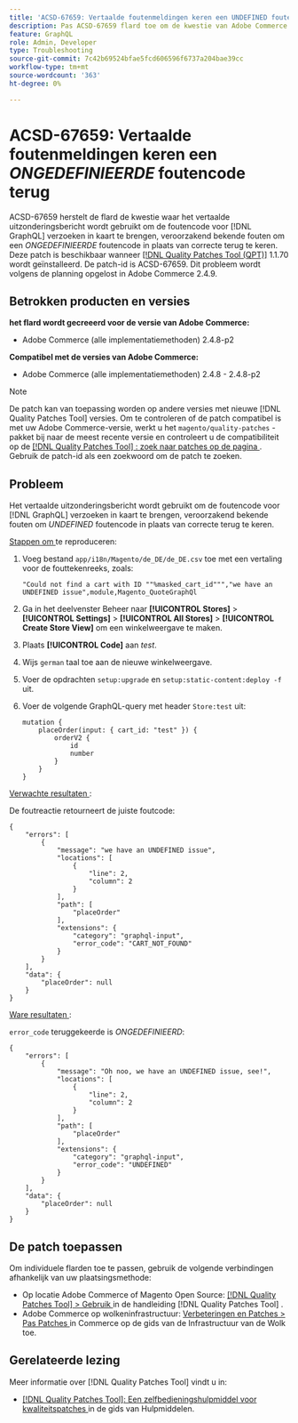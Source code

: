 ```yaml
---
title: 'ACSD-67659: Vertaalde foutenmeldingen keren een UNDEFINED foutencode terug'
description: Pas ACSD-67659 flard toe om de kwestie van Adobe Commerce te bevestigen waar het vertaalde uitzonderingsbericht wordt gebruikt om de foutencode voor  [!DNL GraphQL]  verzoeken in kaart te brengen, veroorzakend bekende fouten om een UNDEFINED foutencode in plaats van correcte terug te keren.
feature: GraphQL
role: Admin, Developer
type: Troubleshooting
source-git-commit: 7c42b69524bfae5fcd606596f6737a204bae39cc
workflow-type: tm+mt
source-wordcount: '363'
ht-degree: 0%

---
```



# ACSD-67659: Vertaalde foutenmeldingen keren een *ONGEDEFINIEERDE* foutencode terug

ACSD-67659 herstelt de flard de kwestie waar het vertaalde uitzonderingsbericht wordt gebruikt om de foutencode voor [!DNL GraphQL] verzoeken in kaart te brengen, veroorzakend bekende fouten om een *ONGEDEFINIEERDE* foutencode in plaats van correcte terug te keren. Deze patch is beschikbaar wanneer [[!DNL Quality Patches Tool (QPT)]](/help/tools/quality-patches-tool/quality-patches-tool-to-self-serve-quality-patches.md) 1.1.70 wordt geïnstalleerd. De patch-id is ACSD-67659. Dit probleem wordt volgens de planning opgelost in Adobe Commerce 2.4.9.

## Betrokken producten en versies

**het flard wordt gecreeerd voor de versie van Adobe Commerce:**

* Adobe Commerce (alle implementatiemethoden) 2.4.8-p2

**Compatibel met de versies van Adobe Commerce:**

* Adobe Commerce (alle implementatiemethoden) 2.4.8 - 2.4.8-p2

>[!NOTE]
>
>De patch kan van toepassing worden op andere versies met nieuwe [!DNL Quality Patches Tool] versies. Om te controleren of de patch compatibel is met uw Adobe Commerce-versie, werkt u het `magento/quality-patches` -pakket bij naar de meest recente versie en controleert u de compatibiliteit op de [[!DNL Quality Patches Tool] : zoek naar patches op de pagina ](https://experienceleague.adobe.com/tools/commerce-quality-patches/index.html) . Gebruik de patch-id als een zoekwoord om de patch te zoeken.

## Probleem

Het vertaalde uitzonderingsbericht wordt gebruikt om de foutencode voor [!DNL GraphQL] verzoeken in kaart te brengen, veroorzakend bekende fouten om *UNDEFINED* foutencode in plaats van correcte terug te keren.

<u> Stappen om </u> te reproduceren:

1. Voeg bestand `app/i18n/Magento/de_DE/de_DE.csv` toe met een vertaling voor de fouttekenreeks, zoals:

   ```
   "Could not find a cart with ID ""%masked_cart_id""","we have an
   UNDEFINED issue",module,Magento_QuoteGraphQl
   ```

2. Ga in het deelvenster Beheer naar **[!UICONTROL Stores]** > **[!UICONTROL Settings]** > **[!UICONTROL All Stores]** > **[!UICONTROL Create Store View]** om een winkelweergave te maken.
3. Plaats **[!UICONTROL Code]** aan *test*.
4. Wijs `german` taal toe aan de nieuwe winkelweergave.
5. Voer de opdrachten `setup:upgrade` en `setup:static-content:deploy -f` uit.
6. Voer de volgende GraphQL-query met header `Store:test` uit:

   ```
   mutation {
       placeOrder(input: { cart_id: "test" }) {
           orderV2 {
               id
               number
           }
       }
   }
   ```

<u> Verwachte resultaten </u>:

De foutreactie retourneert de juiste foutcode:

```
{
    "errors": [
        {
            "message": "we have an UNDEFINED issue",
            "locations": [
                {
                    "line": 2,
                    "column": 2
                }
            ],
            "path": [
                "placeOrder"
            ],
            "extensions": {
                "category": "graphql-input",
                "error_code": "CART_NOT_FOUND"
            }
        }
    ],
    "data": {
        "placeOrder": null
    }
}
```

<u> Ware resultaten </u>:

`error_code` teruggekeerde is *ONGEDEFINIEERD*:

```
{
    "errors": [
        {
            "message": "Oh noo, we have an UNDEFINED issue, see!",
            "locations": [
                {
                    "line": 2,
                    "column": 2
                }
            ],
            "path": [
                "placeOrder"
            ],
            "extensions": {
                "category": "graphql-input",
                "error_code": "UNDEFINED"
            }
        }
    ],
    "data": {
        "placeOrder": null
    }
}
```

## De patch toepassen

Om individuele flarden toe te passen, gebruik de volgende verbindingen afhankelijk van uw plaatsingsmethode:

* Op locatie Adobe Commerce of Magento Open Source: [[!DNL Quality Patches Tool] > Gebruik ](/help/tools/quality-patches-tool/usage.md) in de handleiding [!DNL Quality Patches Tool] .
* Adobe Commerce op wolkeninfrastructuur: [ Verbeteringen en Patches > Pas Patches ](https://experienceleague.adobe.com/docs/commerce-cloud-service/user-guide/develop/upgrade/apply-patches.html) in Commerce op de gids van de Infrastructuur van de Wolk toe.

## Gerelateerde lezing

Meer informatie over [!DNL Quality Patches Tool] vindt u in:

* [[!DNL Quality Patches Tool]: Een zelfbedieningshulpmiddel voor kwaliteitspatches ](/help/tools/quality-patches-tool/quality-patches-tool-to-self-serve-quality-patches.md) in de gids van Hulpmiddelen.
